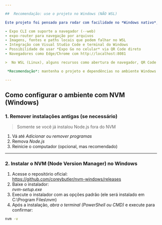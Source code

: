 ```yaml
---

##  Recomendação: use o projeto no Windows (NÃO WSL)

Este projeto foi pensado para rodar com facilidade no *Windows nativo*, especialmente por usar:

- Expo CLI com suporte a navegador (--web)
- expo-router para navegação por arquivos
- Imagens, fontes e paths locais que podem falhar no WSL
- Integração com Visual Studio Code e terminal do Windows
- Possibilidade de usar *Expo Go no celular* via QR Code direto
- Navegadores como Edge/Chrome com http://localhost:8081

>  No WSL (Linux), alguns recursos como abertura de navegador, QR Code e até assets locais podem falhar ou exigir configurações extras (bridge de rede, liberação de portas, redirecionamento de display).

 *Recomendação*: mantenha o projeto e dependências no ambiente Windows puro para evitar esses problemas e garantir compatibilidade com todos os alunos e desenvolvedores.

---
```


##  Como configurar o ambiente com NVM (Windows)

###  1. Remover instalações antigas (se necessário)

>  Somente se você já instalou Node.js fora do NVM

1. Vá até *Adicionar ou remover programas*
2. Remova *Node.js*
3. Reinicie o computador (opcional, mas recomendado)

---

###  2. Instalar o NVM (Node Version Manager) no Windows

1. Acesse o repositório oficial:  
    https://github.com/coreybutler/nvm-windows/releases  
2. Baixe o instalador:  
    *nvm-setup.exe*
3. Execute o instalador com as opções padrão (ele será instalado em C:\Program Files\nvm)
4. Após a instalação, *abra o terminal (PowerShell ou CMD)* e execute para confirmar:

```bash
nvm -v